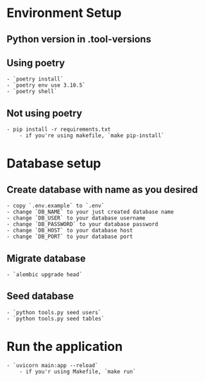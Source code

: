 # Environment Setup
## Python version in .tool-versions

## Using poetry
    - `poetry install`
    - `poetry env use 3.10.5`
    - `poetry shell`
## Not using poetry
    - pip install -r requirements.txt
        - if you're using makefile, `make pip-install`

# Database setup
## Create database with name as you desired
    - copy `.env.example` to `.env`
    - change `DB_NAME` to your just created database name
    - change `DB_USER` to your database username
    - change `DB_PASSWORD` to your database password
    - change `DB_HOST` to your database host
    - change `DB_PORT` to your database port
## Migrate database
    - `alembic upgrade head`

## Seed database
    - `python tools.py seed users`
    - `python tools.py seed tables`

# Run the application
    - `uvicorn main:app --reload`
        - if you'r using Makefile, `make run`
    